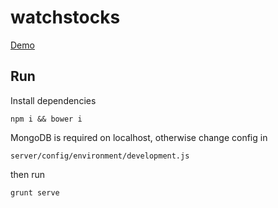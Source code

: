 # watchstocks

[Demo](http://watchstocks.herokuapp.com/)

## Run

Install dependencies

```
npm i && bower i
```

MongoDB is required on localhost, otherwise change config in
```
server/config/environment/development.js
```

then run
```
grunt serve
```
